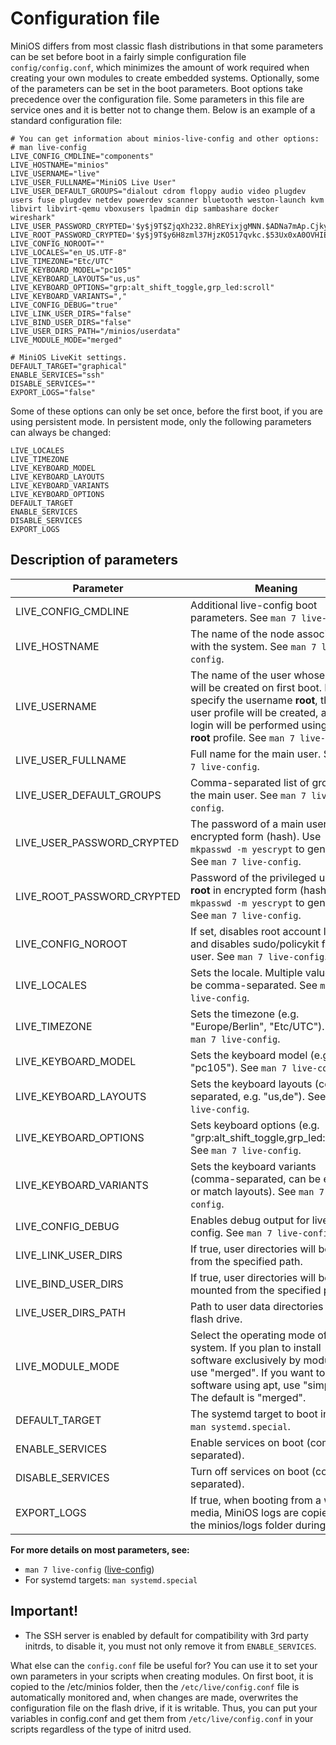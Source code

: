 # Configuration file

MiniOS differs from most classic flash distributions in that some parameters can be set before boot in a fairly simple configuration file `config/config.conf`, which minimizes the amount of work required when creating your own modules to create embedded systems. Optionally, some of the parameters can be set in the boot parameters. Boot options take precedence over the configuration file. Some parameters in this file are service ones and it is better not to change them. Below is an example of a standard configuration file:

```
# You can get information about minios-live-config and other options:
# man live-config
LIVE_CONFIG_CMDLINE="components"
LIVE_HOSTNAME="minios"
LIVE_USERNAME="live"
LIVE_USER_FULLNAME="MiniOS Live User"
LIVE_USER_DEFAULT_GROUPS="dialout cdrom floppy audio video plugdev users fuse plugdev netdev powerdev scanner bluetooth weston-launch kvm libvirt libvirt-qemu vboxusers lpadmin dip sambashare docker wireshark"
LIVE_USER_PASSWORD_CRYPTED='$y$j9T$ZjqXh232.8hREYixjgMNN.$ADNa7mAp.Cjky5HgjG7JioH3SxnzPLljAC0fVxPsYr6'
LIVE_ROOT_PASSWORD_CRYPTED='$y$j9T$y6H8zml37HjzKO517qvkc.$53Ux0xA0OVHIELjgf91mMd8nr1DM.E3PSI.StCEnn4.'
LIVE_CONFIG_NOROOT=""
LIVE_LOCALES="en_US.UTF-8"
LIVE_TIMEZONE="Etc/UTC"
LIVE_KEYBOARD_MODEL="pc105"
LIVE_KEYBOARD_LAYOUTS="us,us"
LIVE_KEYBOARD_OPTIONS="grp:alt_shift_toggle,grp_led:scroll"
LIVE_KEYBOARD_VARIANTS=","
LIVE_CONFIG_DEBUG="true"
LIVE_LINK_USER_DIRS="false"
LIVE_BIND_USER_DIRS="false"
LIVE_USER_DIRS_PATH="/minios/userdata"
LIVE_MODULE_MODE="merged"

# MiniOS LiveKit settings.
DEFAULT_TARGET="graphical"
ENABLE_SERVICES="ssh"
DISABLE_SERVICES=""
EXPORT_LOGS="false"
```

Some of these options can only be set once, before the first boot, if you are using persistent mode. In persistent mode, only the following parameters can always be changed:

```
LIVE_LOCALES
LIVE_TIMEZONE
LIVE_KEYBOARD_MODEL
LIVE_KEYBOARD_LAYOUTS
LIVE_KEYBOARD_VARIANTS
LIVE_KEYBOARD_OPTIONS
DEFAULT_TARGET
ENABLE_SERVICES
DISABLE_SERVICES
EXPORT_LOGS
```

## Description of parameters

| Parameter | Meaning | Example |
| --------- | ------- | ------- |
| LIVE_CONFIG_CMDLINE | Additional live-config boot parameters. See `man 7 live-config`. | LIVE_CONFIG_CMDLINE="components" |
| LIVE_HOSTNAME | The name of the node associated with the system. See `man 7 live-config`. | LIVE_HOSTNAME="minios" |
| LIVE_USERNAME | The name of the user whose profile will be created on first boot. If you specify the username <strong>root</strong>, then no user profile will be created, and login will be performed using the <strong>root</strong> profile. See `man 7 live-config`. | LIVE_USERNAME="live" |
| LIVE_USER_FULLNAME | Full name for the main user. See `man 7 live-config`. | LIVE_USER_FULLNAME="MiniOS Live User" |
| LIVE_USER_DEFAULT_GROUPS | Comma-separated list of groups for the main user. See `man 7 live-config`. | LIVE_USER_DEFAULT_GROUPS="dialout,cdrom,floppy..." |
| LIVE_USER_PASSWORD_CRYPTED | The password of a main user in encrypted form (hash). Use `mkpasswd -m yescrypt` to generate. See `man 7 live-config`. | LIVE_USER_PASSWORD_CRYPTED='$y$j9T$...' |
| LIVE_ROOT_PASSWORD_CRYPTED | Password of the privileged user **root** in encrypted form (hash). Use `mkpasswd -m yescrypt` to generate. See `man 7 live-config`. | LIVE_ROOT_PASSWORD_CRYPTED='$y$j9T$...' |
| LIVE_CONFIG_NOROOT | If set, disables root account login and disables sudo/policykit for the user. See `man 7 live-config`. | LIVE_CONFIG_NOROOT="" |
| LIVE_LOCALES | Sets the locale. Multiple values can be comma-separated. See `man 7 live-config`. | LIVE_LOCALES="en_US.UTF-8" |
| LIVE_TIMEZONE | Sets the timezone (e.g. "Europe/Berlin", "Etc/UTC"). See `man 7 live-config`. | LIVE_TIMEZONE="Etc/UTC" |
| LIVE_KEYBOARD_MODEL | Sets the keyboard model (e.g. "pc105"). See `man 7 live-config`. | LIVE_KEYBOARD_MODEL="pc105" |
| LIVE_KEYBOARD_LAYOUTS | Sets the keyboard layouts (comma-separated, e.g. "us,de"). See `man 7 live-config`. | LIVE_KEYBOARD_LAYOUTS="us,de" |
| LIVE_KEYBOARD_OPTIONS | Sets keyboard options (e.g. "grp:alt_shift_toggle,grp_led:scroll"). See `man 7 live-config`. | LIVE_KEYBOARD_OPTIONS="grp:alt_shift_toggle,grp_led:scroll" |
| LIVE_KEYBOARD_VARIANTS | Sets the keyboard variants (comma-separated, can be empty or match layouts). See `man 7 live-config`. | LIVE_KEYBOARD_VARIANTS="," |
| LIVE_CONFIG_DEBUG | Enables debug output for live-config. See `man 7 live-config`. | LIVE_CONFIG_DEBUG="true" |
| LIVE_LINK_USER_DIRS | If true, user directories will be linked from the specified path. | LIVE_LINK_USER_DIRS="false" |
| LIVE_BIND_USER_DIRS | If true, user directories will be bind-mounted from the specified path. | LIVE_BIND_USER_DIRS="false" |
| LIVE_USER_DIRS_PATH | Path to user data directories on the flash drive. | LIVE_USER_DIRS_PATH="/minios/userdata" |
| LIVE_MODULE_MODE | Select the operating mode of the system. If you plan to install software exclusively by modules, use "merged". If you want to install software using apt, use "simple". The default is "merged". | LIVE_MODULE_MODE="merged" |
| DEFAULT_TARGET | The systemd target to boot into. See `man systemd.special`. | DEFAULT_TARGET="graphical" |
| ENABLE_SERVICES | Enable services on boot (comma-separated). | ENABLE_SERVICES="ssh" |
| DISABLE_SERVICES | Turn off services on boot (comma-separated). | DISABLE_SERVICES="" |
| EXPORT_LOGS | If true, when booting from a writable media, MiniOS logs are copied to the minios/logs folder during boot. | EXPORT_LOGS="false" |

**For more details on most parameters, see:**  
- `man 7 live-config` ([live-config](live-config.md))
- For systemd targets: `man systemd.special`

## Important!

* The SSH server is enabled by default for compatibility with 3rd party initrds, to disable it, you must not only remove it from `ENABLE_SERVICES`.

What else can the `config.conf` file be useful for? You can use it to set your own parameters in your scripts when creating modules. On first boot, it is copied to the /etc/minios folder, then the `/etc/live/config.conf` file is automatically monitored and, when changes are made, overwrites the configuration file on the flash drive, if it is writable. Thus, you can put your variables in config.conf and get them from `/etc/live/config.conf` in your scripts regardless of the type of initrd used.